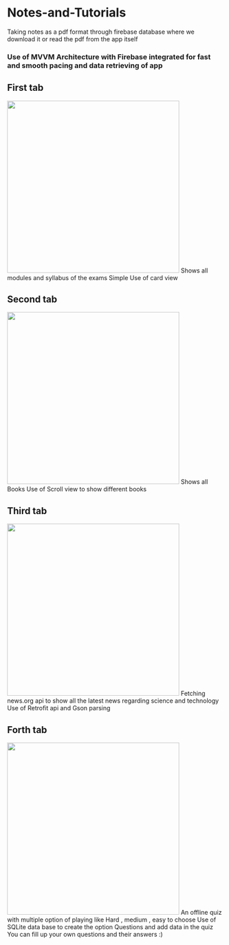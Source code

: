 # Notes-and-Tutorials
Taking notes as a pdf format through firebase database where we download it or read the pdf from the app itself
### Use of MVVM Architecture with Firebase integrated for fast and smooth pacing and data retrieving of app

## First tab
<img src="https://user-images.githubusercontent.com/58212835/73134176-9ab45d00-4059-11ea-9009-29e768d82af8.png" height="400">
Shows all modules and syllabus of the exams
Simple Use of card view 

## Second tab
<img src="https://user-images.githubusercontent.com/58212835/73134177-9b4cf380-4059-11ea-9353-88c0ef05787c.png" height="400">
Shows all Books
Use of Scroll view to show different books

## Third tab
<img src="https://user-images.githubusercontent.com/58212835/73134178-9b4cf380-4059-11ea-9763-fcd48a2539bf.png" height="400">
Fetching news.org api to show all the latest news regarding science and technology
Use of Retrofit api and Gson parsing

## Forth tab
<img src="https://user-images.githubusercontent.com/58212835/73134179-9b4cf380-4059-11ea-9c68-e4d32eadd096.png" height="400">
An offline quiz with multiple option of playing like Hard , medium , easy to choose 
Use of SQLite data base to create the option Questions and add data in the quiz
You can fill up your own questions and their answers :)
